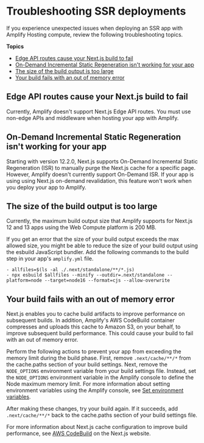# Troubleshooting SSR deployments<a name="troubleshooting-ssr-deployment"></a>

If you experience unexpected issues when deploying an SSR app with Amplify Hosting compute, review the following troubleshooting topics\.

**Topics**
+ [Edge API routes cause your Next\.js build to fail](#nextjs-edge-API-route-not-supported)
+ [On\-Demand Incremental Static Regeneration isn't working for your app](#on-demand-isr-not-supported)
+ [The size of the build output is too large](#build-output-too-large)
+ [Your build fails with an out of memory error](#out-of-memory)

## Edge API routes cause your Next\.js build to fail<a name="nextjs-edge-API-route-not-supported"></a>

Currently, Amplify doesn't support Next\.js Edge API routes\. You must use non\-edge APIs and middleware when hosting your app with Amplify\.

## On\-Demand Incremental Static Regeneration isn't working for your app<a name="on-demand-isr-not-supported"></a>

Starting with version 12\.2\.0, Next\.js supports On\-Demand Incremental Static Regeneration \(ISR\) to manually purge the Next\.js cache for a specific page\. However, Amplify doesn't currently support On\-Demand ISR\. If your app is using using Next\.js on\-demand revalidation, this feature won't work when you deploy your app to Amplify\.

## The size of the build output is too large<a name="build-output-too-large"></a>

Currently, the maximum build output size that Amplify supports for Next\.js 12 and 13 apps using the Web Compute platform is 200 MB\.

If you get an error that the size of your build output exceeds the max allowed size, you might be able to reduce the size of your build output using the esbuild JavaScript bundler\. Add the following commands to the build step in your app's `amplify.yml` file\.

```
- allfiles=$(ls -al ./.next/standalone/**/*.js)
- npx esbuild $allfiles --minify --outdir=.next/standalone --platform=node --target=node16 --format=cjs --allow-overwrite
```

## Your build fails with an out of memory error<a name="out-of-memory"></a>

Next\.js enables you to cache build artifacts to improve performance on subsequent builds\. In addition, Amplify's AWS CodeBuild container compresses and uploads this cache to Amazon S3, on your behalf, to improve subsequent build performance\. This could cause your build to fail with an out of memory error\.

Perform the following actions to prevent your app from exceeding the memory limit during the build phase\. First, remove `.next/cache/**/*` from the cache\.paths section of your build settings\. Next, remove the `NODE_OPTIONS` environment variable from your build settings file\. Instead, set the `NODE_OPTIONS` environment variable in the Amplify console to define the Node maximum memory limit\. For more information about setting environment variables using the Amplify console, see [Set environment variables](environment-variables.md#setting-env-vars)\.

After making these changes, try your build again\. If it succeeds, add `.next/cache/**/*` back to the cache\.paths section of your build settings file\.

For more information about Next\.js cache configuration to improve build performance, see [AWS CodeBuild](https://nextjs.org/docs/advanced-features/ci-build-caching#aws-codebuild) on the Next\.js website\.